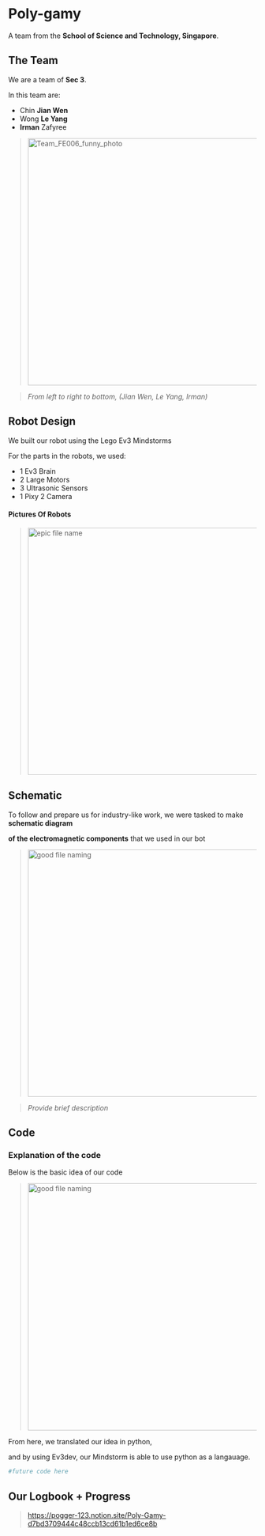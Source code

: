 # Poly-gamy
A team from the **School of Science and Technology, Singapore**.

## The Team
We are a team of **Sec 3**.

In this team are:
- Chin **Jian Wen**
- Wong **Le Yang**
- **Irman** Zafyree

><img width="500" alt="Team_FE006_funny_photo" src="https://user-images.githubusercontent.com/50788385/140704470-7d6a54a8-53a1-42ff-8bae-c990ff63f703.png">

> *From left to right to bottom, (Jian Wen, Le Yang, Irman)*

## Robot Design
We built our robot using the Lego Ev3 Mindstorms

For the parts in the robots, we used:
- 1 Ev3 Brain
- 2 Large Motors
- 3 Ultrasonic Sensors
- 1 Pixy 2 Camera

#### Pictures Of Robots
> <img width="500" alt="epic file name" src="https://user-images.githubusercontent.com/50788385/140704026-874164c9-c4af-454f-a4f9-6f4e7c646463.png">

## Schematic
To follow and prepare us for industry-like work, we were tasked to make **schematic diagram**

**of the electromagnetic components** that we used in our bot

> <img width="500" alt="good file naming" src="https://user-images.githubusercontent.com/50788385/140704161-0de1a45b-c173-4359-a202-91c9bb3ae312.png">

> *Provide brief description*


## Code

### Explanation of the code
Below is the basic idea of our code
> <img width="500" alt="good file naming" src="https://user-images.githubusercontent.com/50788385/139029950-576a6c91-2e48-4a54-a84e-46bedad221aa.png">

From here, we translated our idea in python,

and by using Ev3dev, our Mindstorm is able to use python as a langauage.

```python
#future code here
```

## Our Logbook + Progress
> https://pogger-123.notion.site/Poly-Gamy-d7bd3709444c48ccb13cd61b1ed6ce8b


